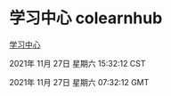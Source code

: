 # 学习中心 colearnhub
[学习中心](http://59.174.24.190:56308/colearnhub/)

2021年 11月 27日 星期六 15:32:12 CST

2021年 11月 27日 星期六 07:32:12 GMT
